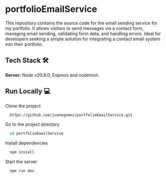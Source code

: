 # portfolioEmailService

This repository contains the source code for the email sending service for my portfolio. It allows visitors to send messages via a contact form, managing email sending, validating form data, and handling errors. Ideal for developers seeking a simple solution for integrating a contact email system into their portfolio.

## Tech Stack 🛠️

**Server:** Node v20.8.0, Express and nodemon.

## Run Locally 💻

Clone the project

```bash
  https://github.com/juanegomez/portfolioEmailService.git
```

Go to the project directory

```bash
  cd portfolioEmailService
```

Install dependencies

```bash
  npm install
```

Start the server

```bash
  npm run dev
```